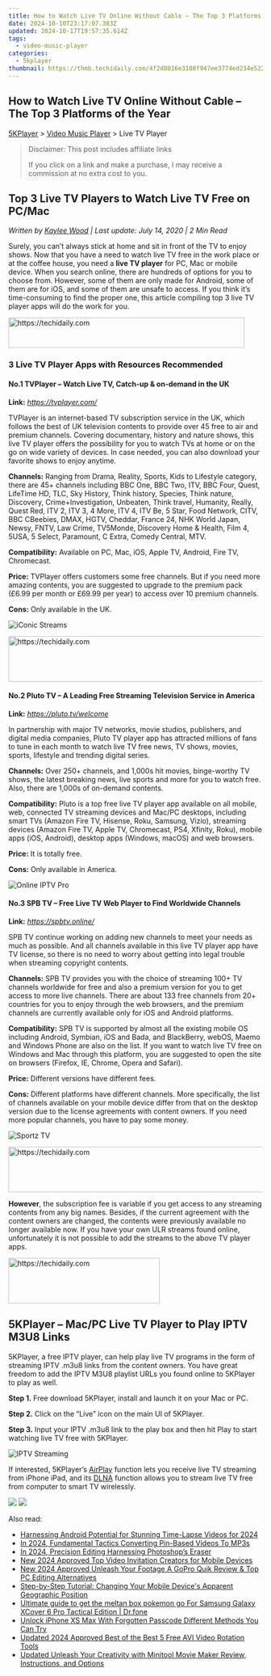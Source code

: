```yaml
---
title: How to Watch Live TV Online Without Cable – The Top 3 Platforms of the Year
date: 2024-10-10T23:17:07.383Z
updated: 2024-10-17T19:57:35.614Z
tags:
  - video-music-player
categories:
  - 5kplayer
thumbnail: https://thmb.techidaily.com/4f2d8016e3108f947ee3774ed234e522592c51bdb9d218a2d3fa1a7e34081e27.jpg
---
```


## How to Watch Live TV Online Without Cable – The Top 3 Platforms of the Year

[5KPlayer](https://tools.techidaily.com/5kplayer/products/) \> [Video Music Player](https://tools.techidaily.com/5kplayer/video-music-player/) \> Live TV Player

>  Disclaimer: This post includes affiliate links
>
>  If you click on a link and make a purchase, I may receive a commission at no extra cost to you.
>

## Top 3 Live TV Players to Watch Live TV Free on PC/Mac

 _Written by [Kaylee Wood](https://www.quora.com/profile/Amanda-Hu-21) | Last update: July 14, 2020 | 2 Min Read_

Surely, you can’t always stick at home and sit in front of the TV to enjoy shows. Now that you have a need to watch live TV free in the work place or at the coffee house, you need a **live TV player** for PC, Mac or mobile device. When you search online, there are hundreds of options for you to choose from. However, some of them are only made for Android, some of them are for iOS, and some of them are unsafe to access. If you think it’s time-consuming to find the proper one, this article compiling top 3 live TV player apps will do the work for you.

<!-- affiliate ads begin -->
<a href="https://review-au.sjv.io/c/5597632/2098703/14409" target="_top" id="2098703">
  <img src="//a.impactradius-go.com/display-ad/14409-2098703" border="0" alt="https://techidaily.com" width="468" height="60"/>
</a>
<img height="0" width="0" src="https://review-au.sjv.io/i/5597632/2098703/14409" style="position:absolute;visibility:hidden;" border="0" />
<!-- affiliate ads end -->

### 3 Live TV Player Apps with Resources Recommended

#### **No.1 TVPlayer – Watch Live TV, Catch-up & on-demand in the UK**

**Link:** _https://tvplayer.com/_

TVPlayer is an internet-based TV subscription service in the UK, which follows the best of UK television contents to provide over 45 free to air and premium channels. Covering documentary, history and nature shows, this live TV player offers the possibility for you to watch TVs at home or on the go on wide variety of devices. In case needed, you can also download your favorite shows to enjoy anytime.

**Channels:** Ranging from Drama, Reality, Sports, Kids to Lifestyle category, there are 45+ channels including BBC One, BBC Two, ITV, BBC Four, Quest, LifeTime HD, TLC, Sky History, Think history, Species, Think nature, Discovery, Crime+Investigation, Unbeaten, Think travel, Humanity, Really, Quest Red, ITV 2, ITV 3, 4 More, ITV 4, ITV Be, 5 Star, Food Network, CITV, BBC CBeebies, DMAX, HGTV, Cheddar, France 24, NHK World Japan, Newsy, FNTV, Law Crime, TV5Monde, Discovery Home & Health, Film 4, 5USA, 5 Select, Paramount, C Extra, Comedy Central, MTV.

**Compatibility:** Available on PC, Mac, iOS, Apple TV, Android, Fire TV, Chromecast.

**Price:** TVPlayer offers customers some free channels. But if you need more amazing contents, you are suggested to upgrade to the premium pack (£6.99 per month or £69.99 per year) to access over 10 premium channels.

**Cons:** Only available in the UK.

![iConic Streams](https://www.5kplayer.com/video-music-player/img/tvplayer.jpg) 

<!-- affiliate ads begin -->
<a href="https://ephamedtechinc.pxf.io/c/5597632/2137211/26400" target="_top" id="2137211">
  <img src="//a.impactradius-go.com/display-ad/26400-2137211" border="0" alt="https://techidaily.com" width="728" height="90"/>
</a>
<img height="0" width="0" src="https://ephamedtechinc.pxf.io/i/5597632/2137211/26400" style="position:absolute;visibility:hidden;" border="0" />
<!-- affiliate ads end -->

#### **No.2 Pluto TV – A Leading Free Streaming Television Service in America**

**Link:** _https://pluto.tv/welcome_

In partnership with major TV networks, movie studios, publishers, and digital media companies, Pluto TV player app has attracted millions of fans to tune in each month to watch live TV free news, TV shows, movies, sports, lifestyle and trending digital series.

**Channels:** Over 250+ channels, and 1,000s hit movies, binge-worthy TV shows, the latest breaking news, live sports and more for you to watch free. Also, there are 1,000s of on-demand contents.

**Compatibility:** Pluto is a top free live TV player app available on all mobile, web, connected TV streaming devices and Mac/PC desktops, including smart TVs (Amazon Fire TV, Hisense, Roku, Samsung, Vizio), streaming devices (Amazon Fire TV, Apple TV, Chromecast, PS4, Xfinity, Roku), mobile apps (iOS, Android), desktop apps (Windows, macOS) and web browsers.

**Price:** It is totally free.

**Cons:** Only available in America.

![Online IPTV Pro](https://www.5kplayer.com/video-music-player/img/pluto-tv.jpg) 

#### **No.3 SPB TV – Free Live TV Web Player to Find Worldwide Channels**

**Link:** _https://spbtv.online/_

SPB TV continue working on adding new channels to meet your needs as much as possible. And all channels available in this live TV player app have TV license, so there is no need to worry about getting into legal trouble when streaming copyright contents.

**Channels:** SPB TV provides you with the choice of streaming 100+ TV channels worldwide for free and also a premium version for you to get access to more live channels. There are about 133 free channels from 20+ countries for you to enjoy through the web browsers, and the premium channels are currently available only for iOS and Android platforms.

**Compatibility:** SPB TV is supported by almost all the existing mobile OS including Android, Symbian, iOS and Bada, and BlackBerry, webOS, Maemo and Windows Phone are also on the list. If you want to watch live TV free on Windows and Mac through this platform, you are suggested to open the site on browsers (Firefox, IE, Chrome, Opera and Safari).

**Price:** Different versions have different fees.

**Cons:** Different platforms have different channels. More specifically, the list of channels available on your mobile device differ from that on the desktop version due to the license agreements with content owners. If you need more popular channels, you have to pay some money.

![Sportz TV](https://www.5kplayer.com/video-music-player/img/spb-tv.jpg) 

<!-- affiliate ads begin -->
<a href="https://aligracehair.sjv.io/c/5597632/2115921/19272" target="_top" id="2115921">
  <img src="//a.impactradius-go.com/display-ad/19272-2115921" border="0" alt="https://techidaily.com" width="728" height="90"/>
</a>
<img height="0" width="0" src="https://aligracehair.sjv.io/i/5597632/2115921/19272" style="position:absolute;visibility:hidden;" border="0" />
<!-- affiliate ads end -->

**However**, the subscription fee is variable if you get access to any streaming contents from any big names. Besides, if the current agreement with the content owners are changed, the contents were previously available no longer available now. If you have your own ULR streams found online, unfortunately it is not possible to add the streams to the above TV player apps.

<!-- affiliate ads begin -->
<a href="https://aligracehair.sjv.io/c/5597632/1918698/19272" target="_top" id="1918698">
  <img src="//a.impactradius-go.com/display-ad/19272-1918698" border="0" alt="https://techidaily.com" width="300" height="90"/>
</a>
<img height="0" width="0" src="https://aligracehair.sjv.io/i/5597632/1918698/19272" style="position:absolute;visibility:hidden;" border="0" />
<!-- affiliate ads end -->

## 5KPlayer – Mac/PC Live TV Player to Play IPTV M3U8 Links

5KPlayer, a free IPTV player, can help play live TV programs in the form of streaming IPTV .m3u8 links from the content owners. You have great freedom to add the IPTV M3U8 playlist URLs you found online to 5KPlayer to play as well. 

**Step 1.** Free download 5KPlayer, install and launch it on your Mac or PC.

**Step 2.** Click on the “Live” icon on the main UI of 5KPlayer.

**Step 3.** Input your IPTV .m3u8 link to the play box and then hit Play to start watching live TV free with 5KPlayer.

![IPTV Streaming](https://www.5kplayer.com/video-music-player/img/5kplayer-play-m3u8.jpg) 

If interested, 5KPlayer’s [AirPlay](https://tools.techidaily.com/5kplayer/airplay/) function lets you receive live TV streaming from iPhone iPad, and its [DLNA](https://tools.techidaily.com/5kplayer/dlna/) function allows you to stream live TV free from computer to smart TV wirelessly.

[![](https://www.5kplayer.com/video-music-player/../button/freedownwhitewin.png)](https://tools.techidaily.com/5kplayer/products/) [![](https://www.5kplayer.com/video-music-player/../button/freedownbackmac.png)](https://tools.techidaily.com/5kplayer/products/)

<ins class="adsbygoogle"
     style="display:block"
     data-ad-format="autorelaxed"
     data-ad-client="ca-pub-7571918770474297"
     data-ad-slot="1223367746"></ins>

<ins class="adsbygoogle"
     style="display:block"
     data-ad-client="ca-pub-7571918770474297"
     data-ad-slot="8358498916"
     data-ad-format="auto"
     data-full-width-responsive="true"></ins>

<span class="atpl-alsoreadstyle">Also read:</span>
<div><ul>
<li><a href="https://some-techniques.techidaily.com/harnessing-android-potential-for-stunning-time-lapse-videos-for-2024/"><u>Harnessing Android Potential for Stunning Time-Lapse Videos for 2024</u></a></li>
<li><a href="https://some-techniques.techidaily.com/in-2024-fundamental-tactics-converting-pin-based-videos-to-mp3s/"><u>In 2024, Fundamental Tactics Converting Pin-Based Videos To MP3s</u></a></li>
<li><a href="https://some-approaches.techidaily.com/in-2024-precision-editing-harnessing-photoshops-eraser/"><u>In 2024, Precision Editing Harnessing Photoshop’s Eraser</u></a></li>
<li><a href="https://video-ai-editor.techidaily.com/new-2024-approved-top-video-invitation-creators-for-mobile-devices/"><u>New 2024 Approved Top Video Invitation Creators for Mobile Devices</u></a></li>
<li><a href="https://video-ai-editor.techidaily.com/new-2024-approved-unleash-your-footage-a-gopro-quik-review-and-top-pc-editing-alternatives/"><u>New 2024 Approved Unleash Your Footage A GoPro Quik Review & Top PC Editing Alternatives</u></a></li>
<li><a href="https://tech-renaissance.techidaily.com/step-by-step-tutorial-changing-your-mobile-devices-apparent-geographic-position/"><u>Step-by-Step Tutorial: Changing Your Mobile Device's Apparent Geographic Position</u></a></li>
<li><a href="https://change-location.techidaily.com/ultimate-guide-to-get-the-meltan-box-pokemon-go-for-samsung-galaxy-xcover-6-pro-tactical-edition-drfone-by-drfone-virtual-android/"><u>Ultimate guide to get the meltan box pokemon go For Samsung Galaxy XCover 6 Pro Tactical Edition | Dr.fone</u></a></li>
<li><a href="https://ios-unlock.techidaily.com/unlock-iphone-xs-max-with-forgotten-passcode-different-methods-you-can-try-by-drfone-ios/"><u>Unlock iPhone XS Max With Forgotten Passcode Different Methods You Can Try</u></a></li>
<li><a href="https://video-ai-editor.techidaily.com/updated-2024-approved-best-of-the-best-5-free-avi-video-rotation-tools/"><u>Updated 2024 Approved Best of the Best 5 Free AVI Video Rotation Tools</u></a></li>
<li><a href="https://video-ai-editor.techidaily.com/updated-unleash-your-creativity-with-minitool-movie-maker-review-instructions-and-options/"><u>Updated Unleash Your Creativity with Minitool Movie Maker Review, Instructions, and Options</u></a></li>
</ul></div>

